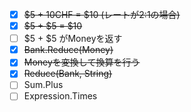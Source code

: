 - [x] ~~$5 + 10CHF = $10 (レートが2:1の場合)~~
- [x] ~~$5 + $5 = $10~~
- [ ] $5 + $5 がMoneyを返す
- [x] ~~Bank.Reduce(Money)~~
- [x] ~~Moneyを変換して換算を行う~~
- [x] ~~Reduce(Bank, String)~~
- [ ] Sum.Plus
- [ ] Expression.Times
